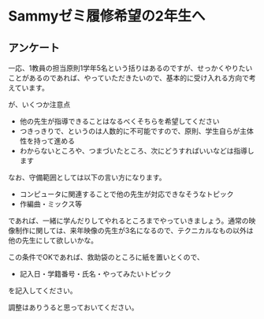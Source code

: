 # Sammyゼミ履修希望の2年生へ

## アンケート
一応、1教員の担当原則1学年5名という括りはあるのですが、せっかくやりたいことがあるのであれば、やっていただきたいので、基本的に受け入れる方向で考えています。

が、いくつか注意点
- 他の先生が指導できることはなるべくそちらを希望してください
- つきっきりで、というのは人数的に不可能ですので、原則、学生自らが主体性を持って進める
- わからないところや、つまづいたところ、次にどうすればいいなどは指導します

なお、守備範囲としては以下の言い方になります。
- コンピュータに関連することで他の先生が対応できなそうなトピック
- 作編曲・ミックス等

であれば、一緒に学んだりしてやれるところまでやっていきましょう。通常の映像制作に関しては、来年映像の先生が3名になるので、テクニカルなもの以外は他の先生にして欲しいかな。

この条件でOKであれば、救助袋のところに紙を置いとくので、
- 記入日・学籍番号・氏名・やってみたいトピック

を記入してください。

調整はありうると思っておいてください。
